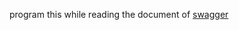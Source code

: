program this while reading the document of [swagger](https://swagger.io/docs/specification/basic-structure/)
